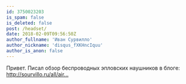 ```yaml
---
id: 3750023203
is_spam: false
is_deleted: false
post: /headset/
date: 2018-02-09T09:56:50Z
author_fullname: 'Иван Сурвилло'
author_nickname: 'disqus_fXKHncIquu'
author_is_anon: false
---
```


<p>Привет. Писал обзор беспроводных эпловских наушников в блоге: <a href="http://sourvillo.ru/all/airpods/" rel="nofollow noopener" title="http://sourvillo.ru/all/airpods/">http://sourvillo.ru/all/air...</a></p>

